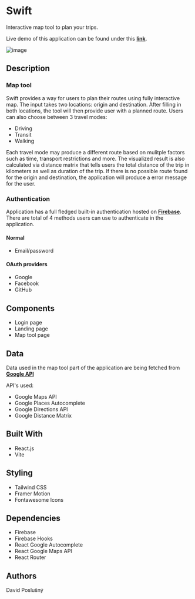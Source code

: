 # Swift

Interactive map tool to plan your trips.

Live demo of this application can be found under this [**link**](https://swift-pst0.onrender.com/).

![image](https://user-images.githubusercontent.com/72783924/223802632-42e92b2c-c230-4ece-9659-e468484327c0.png)


## Description

### Map tool
Swift provides a way for users to plan their routes using fully interactive map. The input takes two locations: origin and destination. After filling in both locations, the tool will then provide user with a planned route. Users can also choose between 3 travel modes:
- Driving
- Transit
- Walking

Each travel mode may produce a different route based on mulitple factors such as time, transport restrictions and more. The visualized result is also calculated via distance matrix that tells users the total distance of the trip in kilometers as well as duration of the trip. If there is no possible route found for the origin and destination, the application will produce a error message for the user.

### Authentication
Application has a full fledged built-in authentication hosted on [**Firebase**](https://firebase.google.com/). There are total of 4 methods users can use to authenticate in the application.
#### Normal
- Email/password

#### OAuth providers
- Google
- Facebook
- GitHub

## Components
- Login page
- Landing page
- Map tool page

## Data

Data used in the map tool part of the application are being fetched from [**Google API**](https://console.cloud.google.com/)

API's used:
- Google Maps API
- Google Places Autocomplete
- Google Directions API
- Google Distance Matrix

## Built With
- React.js
- Vite

## Styling
- Tailwind CSS
- Framer Motion
- Fontawesome Icons

## Dependencies
- Firebase
- Firebase Hooks
- React Google Autocomplete
- React Google Maps API
- React Router

## Authors
David Poslušný
